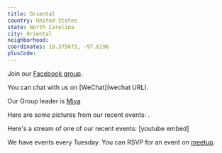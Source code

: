 ```yaml
---
title: Oriental
country: United States
state: North Carolina
city: Oriental
neighborhood: 
coordinates: 19.375673, -97.6196
plusCode:
---
```

Join our [Facebook group](https://www.facebook.com/groups/free.code.camp.orientalnc).

You can chat with us on [WeChat](wechat URL).

Our Group leader is [Miya](freecodecamp.org/miya)

Here are some pictures from our recent events:
![]().

Here's a stream of one of our recent events:
[youtube embed]

We have events every Tuesday. You can RSVP for an event on [meetup](meetupurl).
